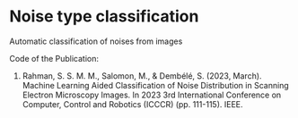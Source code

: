 # Noise type classification
Automatic classification of noises from images

Code of the Publication:

1. Rahman, S. S. M. M., Salomon, M., & Dembélé, S. (2023, March). Machine Learning Aided Classification of Noise Distribution in Scanning Electron Microscopy Images. In 2023 3rd International Conference on Computer, Control and Robotics (ICCCR) (pp. 111-115). IEEE.
